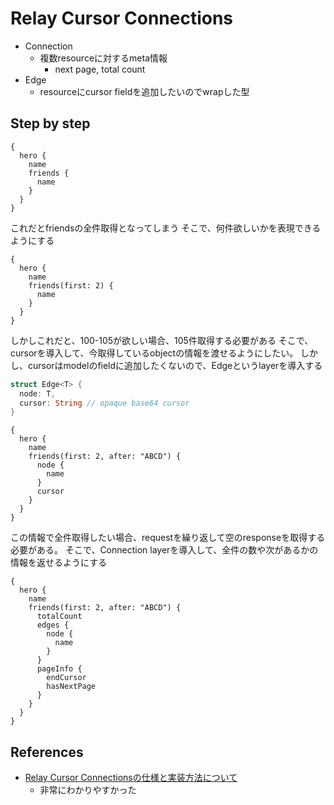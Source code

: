 # Relay Cursor Connections

* Connection
  * 複数resourceに対するmeta情報
    * next page, total count
* Edge
  * resourceにcursor fieldを追加したいのでwrapした型

## Step by step

```
{
  hero {
    name
    friends {
      name
    }
  }
}
```

これだとfriendsの全件取得となってしまう
そこで、何件欲しいかを表現できるようにする

```
{
  hero {
    name
    friends(first: 2) {
      name
    }
  }
}
```

しかしこれだと、100-105が欲しい場合、105件取得する必要がある
そこで、cursorを導入して、今取得しているobjectの情報を渡せるようにしたい。  しかし、cursorはmodelのfieldに追加したくないので、Edgeというlayerを導入する


```rust
struct Edge<T> {
  node: T,
  cursor: String // opaque base64 cursor
}
```

```
{
  hero {
    name
    friends(first: 2, after: "ABCD") {
      node {
        name
      }
      cursor
    }
  }
}
```

この情報で全件取得したい場合、requestを繰り返して空のresponseを取得する必要がある。 
そこで、Connection layerを導入して、全件の数や次があるかの情報を返せるようにする

```
{
  hero {
    name
    friends(first: 2, after: "ABCD") {
      totalCount
      edges {
        node {
          name
        }
      }
      pageInfo {
        endCursor
        hasNextPage
      }
    }
  }
}
```

## References

* [Relay Cursor Connectionsの仕様と実装方法について](https://wawoon.dev/posts/how-to-implement-relay-cursor-connection)
  * 非常にわかりやすかった

